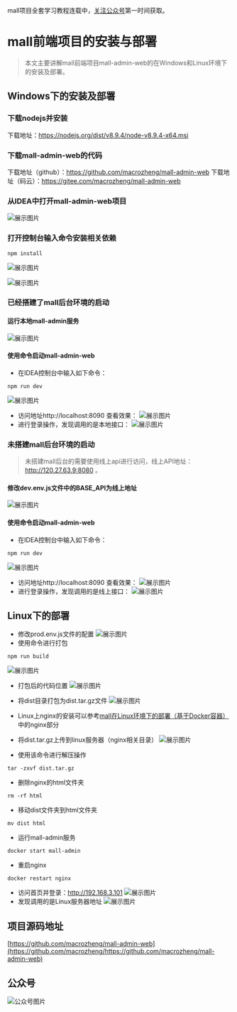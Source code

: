 mall项目全套学习教程连载中，[关注公众号](#公众号)第一时间获取。

# mall前端项目的安装与部署

> 本文主要讲解mall前端项目mall-admin-web的在Windows和Linux环境下的安装及部署。

## Windows下的安装及部署

### 下载nodejs并安装
下载地址：https://nodejs.org/dist/v8.9.4/node-v8.9.4-x64.msi

### 下载mall-admin-web的代码
下载地址（github）：https://github.com/macrozheng/mall-admin-web
下载地址（码云）：https://gitee.com/macrozheng/mall-admin-web

### 从IDEA中打开mall-admin-web项目
![展示图片](../images/tech_screen_12.png)
### 打开控制台输入命令安装相关依赖
```shell
npm install
```
![展示图片](../images/tech_screen_13.png)

![展示图片](../images/tech_screen_14.png)

### 已经搭建了mall后台环境的启动

#### 运行本地mall-admin服务
![展示图片](../images/tech_screen_15.png)

#### 使用命令启动mall-admin-web
- 在IDEA控制台中输入如下命令：
```shell
npm run dev
```
![展示图片](../images/tech_screen_16.png)
- 访问地址http://localhost:8090 查看效果：
![展示图片](../images/tech_screen_17.png)
- 进行登录操作，发现调用的是本地接口：
![展示图片](../images/tech_screen_18.png)

### 未搭建mall后台环境的启动

> 未搭建mall后台的需要使用线上api进行访问，线上API地址：http://120.27.63.9:8080 。

#### 修改dev.env.js文件中的BASE_API为线上地址

![展示图片](../images/tech_screen_19.png)

#### 使用命令启动mall-admin-web

- 在IDEA控制台中输入如下命令：
```shell
npm run dev
```
![展示图片](../images/tech_screen_16.png)
- 访问地址http://localhost:8090 查看效果：
![展示图片](../images/tech_screen_17.png)
- 进行登录操作，发现调用的是线上接口：
![展示图片](../images/tech_screen_20.png)

## Linux下的部署

- 修改prod.env.js文件的配置
![展示图片](../images/tech_screen_21.png)
- 使用命令进行打包
```shell
npm run build
```
![展示图片](../images/tech_screen_22.png)
- 打包后的代码位置
![展示图片](../images/tech_screen_23.png)

- 将dist目录打包为dist.tar.gz文件
![展示图片](../images/tech_screen_24.png)
- Linux上nginx的安装可以参考[mall在Linux环境下的部署（基于Docker容器）](https://mp.weixin.qq.com/s/0fVMK107i5bBq8kGQqg8KA)中的nginx部分
- 将dist.tar.gz上传到linux服务器（nginx相关目录）
![展示图片](../images/tech_screen_27.png)
- 使用该命令进行解压操作
```shell
tar -zxvf dist.tar.gz
```
- 删除nginx的html文件夹
```shell
rm -rf html
```
- 移动dist文件夹到html文件夹
```shell
mv dist html
```
- 运行mall-admin服务
```shell
docker start mall-admin
```
- 重启nginx
```shell
docker restart nginx
```
- 访问首页并登录：http://192.168.3.101
![展示图片](../images/tech_screen_25.png)
- 发现调用的是Linux服务器地址
![展示图片](../images/tech_screen_26.png)

## 项目源码地址

[https://github.com/macrozheng/mall-admin-web](https://github.com/macrozheng/https://github.com/macrozheng/mall-admin-web)

## 公众号

![公众号图片](http://macro-oss.oss-cn-shenzhen.aliyuncs.com/mall/banner/qrcode_for_macrozheng_258.jpg)
